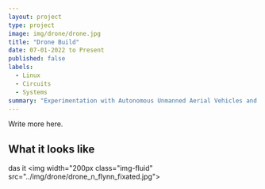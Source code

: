 ```yaml
---
layout: project
type: project
image: img/drone/drone.jpg
title: "Drone Build"
date: 07-01-2022 to Present
published: false
labels:
  - Linux
  - Circuits
  - Systems
summary: "Experimentation with Autonomous Unmanned Aerial Vehicles and onboard computing"
---
```



Write more here.

## What it looks like
das it
<img width="200px class="img-fluid" src="../img/drone/drone_n_flynn_fixated.jpg">
